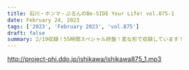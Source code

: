 ```yaml
---
title: 石川・ホンマ・ぶるんのBe-SIDE Your Life! vol.875-1
date: February 24, 2023
tags: ['2023', 'February 2023', 'vol.875']
draft: false
summary: 2/19収録！55時間スペシャル終盤！変な形で収録しています！
---
```


http://project-phi.ddo.jp/ishikawa/ishikawa875_1.mp3